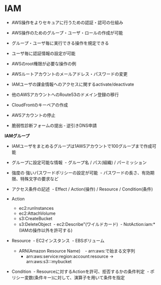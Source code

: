 # IAM

- AWS操作をよりセキュアに行うための認証・認可の仕組み
- AWS操作のためのグループ・ユーザ・ロールの作成が可能
- グループ・ユーザ毎に実行できる操作を規定できる
- ユーザ毎に認証情報の設定が可能

- AWSのroot権限が必要な操作の例
 - AWSルートアカウントのメールアドレス・パスワードの変更
 - IAMユーザの課金情報へのアクセスに関するactivate/deactivate
 - 他のAWSアカウントへのRoute53のドメイン登録の移行
 - CloudFrontのキーペアの作成
 - AWSアカウントの停止
 - 脆弱性診断フォームの提出
 ‐ 逆引きDNS申請
 
**IAMグループ**

- IAMユーザをまとめるグループは1AWSアカウントで100グループまで作成可能
- グループに設定可能な情報
  - グループ名 / パス(組織) / パーミッション
  
- 強度の 強いパスワードポリシーの設定が可能
  - パスワードの長さ、有効期限、特殊文字の要求など
 
- アクセス条件の記述
  - Effect / Action(操作) / Resource / Condition(条件)
- Action
  - ec2:runInstances
  - ec2:AttachVolume
  - s3:CreateBucket
  - s3:DeleteObject
  - ec2:Describe"(ワイルドカード)
  - NotAction:iam:* (IAMの操作以外を許可する)
  
- Resource
  - EC2インスタンス
  - EBSボリューム
  - ARN(Amazon Resource Name)
    - arn:aws:で始まる文字列
    - arn:aws:service:region:account:resource
    -> arn:aws:s3:::mybucket
   
- Condition
  - Resourceに対するActionを許可、拒否するかの条件判定
  - ポリシー変数(条件キー)に対して、演算子を用いて条件を指定
  
  
 
